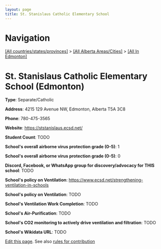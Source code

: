```yaml
---
layout: page
title: St. Stanislaus Catholic Elementary School
---
```

# Navigation

[[All countries/states/provinces]](../../..) > [[All Alberta Areas/Cities]](../..) > [[All In Edmonton]](..)

# St. Stanislaus Catholic Elementary School (Edmonton)

**Type**: Separate/Catholic

**Address**: 4215 129 Avenue NW, Edmonton, Alberta T5A 3C8

**Phone**: 780-475-3565

**Website**: <https://ststanislaus.ecsd.net/>

**Student Count**: TODO

**School's overall airborne virus protection grade (0-5)**: 1

**School's overall airborne virus protection grade (0-5)**: 0

**Discord, Facebook, or WhatsApp group for discovery/advocacy for THIS school**: TODO

**School's policy on Ventilation**: <https://www.ecsd.net/strengthening-ventilation-in-schools>

**School's policy on Ventilation**: TODO

**School's Ventilation Work Completion**: TODO

**School's Air-Purification**: TODO

**School's CO2 monitoring to actively drive ventilation and filtration**: TODO

**School's Wikidata URL**: TODO


[Edit this page](https://github.com/ventilate-schools/AB/edit/main/./Edmonton/St._Stanislaus_Catholic_Elementary_School.md). See also [rules for contribution](../../../contribution-rules/)